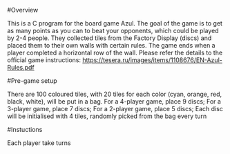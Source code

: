 #Overview

This is a C program for the board game Azul. The goal of the game is to get as many points as you can to beat your opponents, which could be played by 2-4 people. They collected tiles from the Factory Display (discs) and placed them to their own walls with certain rules. The game ends when a player completed a horizontal row of the wall. Please refer the details to the official game instructions: https://tesera.ru/images/items/1108676/EN-Azul-Rules.pdf

#Pre-game setup

There are 100 coloured tiles, with 20 tiles for each color (cyan, orange, red, black, white), will be put in a bag. For a 4-player game, place 9 discs; For a 3-player game, place 7 discs; For a 2-player game, place 5 discs; Each disc will be initialised with 4 tiles, randomly picked from the bag every turn

#Instuctions

Each player take turns

